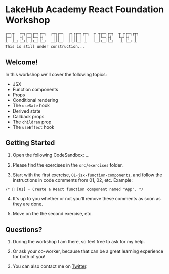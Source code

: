 # LakeHub Academy React Foundation Workshop

```
┌─┐┬  ┌─┐┌─┐┌─┐┌─┐  ┌┬┐┌─┐  ┌┐┌┌─┐┌┬┐  ┬ ┬┌─┐┌─┐  ┬ ┬┌─┐┌┬┐
├─┘│  ├┤ ├─┤└─┐├┤    │││ │  ││││ │ │   │ │└─┐├┤   └┬┘├┤  │
┴  ┴─┘└─┘┴ ┴└─┘└─┘  ─┴┘└─┘  ┘└┘└─┘ ┴   └─┘└─┘└─┘   ┴ └─┘ ┴
This is still under construction...
```

## Welcome!

In this workshop we'll cover the following topics:

- JSX
- Function components
- Props
- Conditional rendering
- The `useSate` hook
- Derived state
- Callback props
- The `children` prop
- The `useEffect` hook

## Getting Started

1. Open the following CodeSandbox: ...

2. Please find the exercises in the `src/exercises` folder.

3. Start with the first exercise, `01-jsx-function-components`, and follow
   the instructions in code comments from 01, 02, etc. Example:

`/* 🌟 [01] - Create a React function component named "App". */`

4. It's up to you whether or not you'll remove these comments as soon as they are done.

5. Move on the the second exercise, etc.

## Questions?

1. During the workshop I am there, so feel free to ask for my help.

2. Or ask your co-worker, because that can be a great learning experience for both of you!

3. You can also contact me on [Twitter].

[twitter]: https://twitter.com/bouwe
